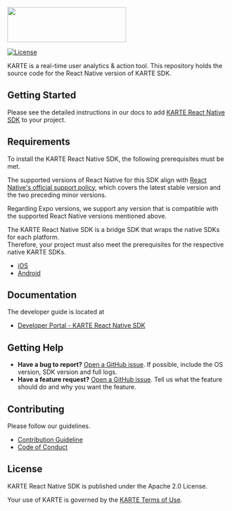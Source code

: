 <a href="https://karte.io"><img src="https://karte.io/assets/images/common/logo_black.svg" width="270" height="80"></img></a>


[![License](https://img.shields.io/badge/license-Apache%202-blue)](https://github.com/plaidev/karte-react-native/blob/master/LICENSE)

KARTE is a real-time user analytics & action tool.
This repository holds the source code for the React Native version of KARTE SDK.

## Getting Started
Please see the detailed instructions in our docs to add [KARTE React Native SDK](https://developers.karte.io/docs/react-native-sdk-v2) to your project.

## Requirements

To install the KARTE React Native SDK, the following prerequisites must be met.

The supported versions of React Native for this SDK align with [React Native's official support policy](https://github.com/reactwg/react-native-releases/blob/main/docs/support.md), which covers the latest stable version and the two preceding minor versions.

Regarding Expo versions, we support any version that is compatible with the supported React Native versions mentioned above.

The KARTE React Native SDK is a bridge SDK that wraps the native SDKs for each platform.  
Therefore, your project must also meet the prerequisites for the respective native KARTE SDKs.

- [iOS](https://developers.karte.io/docs/setup-ios-sdk-v2)
- [Android](https://developers.karte.io/docs/setup-android-sdk-v2)

## Documentation
The developer guide is located at
- [Developer Portal - KARTE React Native SDK](https://developers.karte.io/docs/react-native-sdk-v2)

## Getting Help
- **Have a bug to report?**
  [Open a GitHub issue](https://github.com/plaidev/karte-react-native/issues/new). If possible, include the OS version, SDK version and full logs.
- **Have a feature request?**
  [Open a GitHub issue](https://github.com/plaidev/karte-react-native/issues/new). Tell us what the feature should do and why you want the feature.

## Contributing

Please follow our guidelines.
 - [Contribution Guideline](https://github.com/plaidev/karte-react-native/blob/master/CONTRIBUTING.md)
 - [Code of Conduct](https://github.com/plaidev/karte-react-native/blob/master/CODE_OF_CONDUCT.md)

## License
KARTE React Native SDK is published under the Apache 2.0 License.

Your use of KARTE is governed by the [KARTE Terms of Use](https://karte.io/legal/terms-of-use-en.html).
